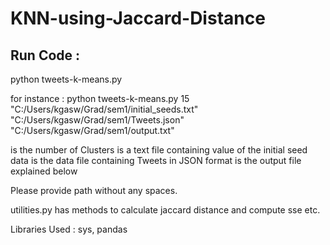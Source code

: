 # KNN-using-Jaccard-Distance

Run Code :
----------

python tweets-k-means.py <numberOfClusters> <initialSeedsFile> <TweetsDataFile> <OutputFile>

for instance : python tweets-k-means.py 15 "C:/Users/kgasw/Grad/sem1/initial_seeds.txt" "C:/Users/kgasw/Grad/sem1/Tweets.json" "C:/Users/kgasw/Grad/sem1/output.txt"

<numberOfClusters> is the number of Clusters
<initialSeedsFile> is a text file containing value of the initial seed data
<TweetsDataFile> is the data file containing Tweets in JSON format
<outputFile> is the output file explained below

Please provide path without any spaces.

utilities.py has methods to calculate jaccard distance and compute sse etc.

Libraries Used : sys, pandas
